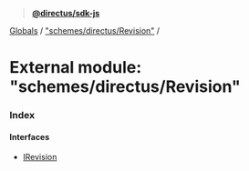 > **[@directus/sdk-js](../README.md)**

[Globals](../README.md) / ["schemes/directus/Revision"](_schemes_directus_revision_.md) /

# External module: "schemes/directus/Revision"

### Index

#### Interfaces

* [IRevision](../interfaces/_schemes_directus_revision_.irevision.md)